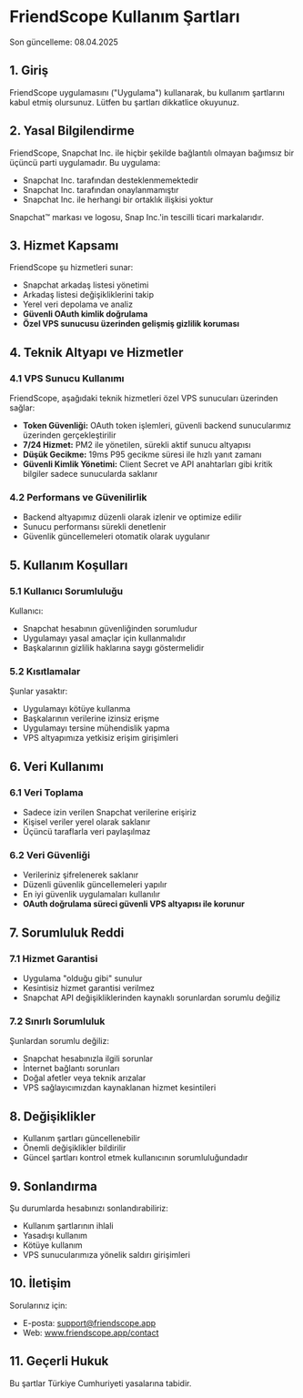 # FriendScope Kullanım Şartları

Son güncelleme: 08.04.2025

## 1. Giriş

FriendScope uygulamasını ("Uygulama") kullanarak, bu kullanım şartlarını kabul etmiş olursunuz. Lütfen bu şartları dikkatlice okuyunuz.

## 2. Yasal Bilgilendirme

FriendScope, Snapchat Inc. ile hiçbir şekilde bağlantılı olmayan bağımsız bir üçüncü parti uygulamadır. Bu uygulama:

- Snapchat Inc. tarafından desteklenmemektedir
- Snapchat Inc. tarafından onaylanmamıştır
- Snapchat Inc. ile herhangi bir ortaklık ilişkisi yoktur

Snapchat™ markası ve logosu, Snap Inc.'in tescilli ticari markalarıdır.

## 3. Hizmet Kapsamı

FriendScope şu hizmetleri sunar:
- Snapchat arkadaş listesi yönetimi
- Arkadaş listesi değişikliklerini takip
- Yerel veri depolama ve analiz
- **Güvenli OAuth kimlik doğrulama**
- **Özel VPS sunucusu üzerinden gelişmiş gizlilik koruması**

## 4. Teknik Altyapı ve Hizmetler

### 4.1 VPS Sunucu Kullanımı
FriendScope, aşağıdaki teknik hizmetleri özel VPS sunucuları üzerinden sağlar:
- **Token Güvenliği:** OAuth token işlemleri, güvenli backend sunucularımız üzerinden gerçekleştirilir
- **7/24 Hizmet:** PM2 ile yönetilen, sürekli aktif sunucu altyapısı
- **Düşük Gecikme:** 19ms P95 gecikme süresi ile hızlı yanıt zamanı
- **Güvenli Kimlik Yönetimi:** Client Secret ve API anahtarları gibi kritik bilgiler sadece sunucularda saklanır

### 4.2 Performans ve Güvenilirlik
- Backend altyapımız düzenli olarak izlenir ve optimize edilir
- Sunucu performansı sürekli denetlenir
- Güvenlik güncellemeleri otomatik olarak uygulanır

## 5. Kullanım Koşulları

### 5.1 Kullanıcı Sorumluluğu
Kullanıcı:
- Snapchat hesabının güvenliğinden sorumludur
- Uygulamayı yasal amaçlar için kullanmalıdır
- Başkalarının gizlilik haklarına saygı göstermelidir

### 5.2 Kısıtlamalar
Şunlar yasaktır:
- Uygulamayı kötüye kullanma
- Başkalarının verilerine izinsiz erişme
- Uygulamayı tersine mühendislik yapma
- VPS altyapımıza yetkisiz erişim girişimleri

## 6. Veri Kullanımı

### 6.1 Veri Toplama
- Sadece izin verilen Snapchat verilerine erişiriz
- Kişisel veriler yerel olarak saklanır
- Üçüncü taraflarla veri paylaşılmaz

### 6.2 Veri Güvenliği
- Verileriniz şifrelenerek saklanır
- Düzenli güvenlik güncellemeleri yapılır
- En iyi güvenlik uygulamaları kullanılır
- **OAuth doğrulama süreci güvenli VPS altyapısı ile korunur**

## 7. Sorumluluk Reddi

### 7.1 Hizmet Garantisi
- Uygulama "olduğu gibi" sunulur
- Kesintisiz hizmet garantisi verilmez
- Snapchat API değişikliklerinden kaynaklı sorunlardan sorumlu değiliz

### 7.2 Sınırlı Sorumluluk
Şunlardan sorumlu değiliz:
- Snapchat hesabınızla ilgili sorunlar
- İnternet bağlantı sorunları
- Doğal afetler veya teknik arızalar
- VPS sağlayıcımızdan kaynaklanan hizmet kesintileri

## 8. Değişiklikler

- Kullanım şartları güncellenebilir
- Önemli değişiklikler bildirilir
- Güncel şartları kontrol etmek kullanıcının sorumluluğundadır

## 9. Sonlandırma

Şu durumlarda hesabınızı sonlandırabiliriz:
- Kullanım şartlarının ihlali
- Yasadışı kullanım
- Kötüye kullanım
- VPS sunucularımıza yönelik saldırı girişimleri

## 10. İletişim

Sorularınız için:
- E-posta: support@friendscope.app
- Web: www.friendscope.app/contact

## 11. Geçerli Hukuk

Bu şartlar Türkiye Cumhuriyeti yasalarına tabidir.